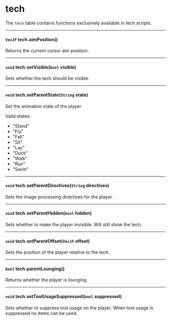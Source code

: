 # tech

The `tech` table contains functions exclusively available in tech scripts.

---

#### `Vec2F` tech.aimPosition()

Returns the current cursor aim position.

---

#### `void` tech.setVisible(`bool` visible)

Sets whether the tech should be visible.

---

#### `void` tech.setParentState(`String` state)

Set the animation state of the player.

Valid states:

* "Stand"
* "Fly"
* "Fall"
* "Sit"
* "Lay"
* "Duck"
* "Walk"
* "Run"
* "Swim"

---

#### `void` tech.setParentDirectives(`String` directives)

Sets the image processing directives for the player.

---

#### `void` tech.setParentHidden(`bool` hidden)

Sets whether to make the player invisible. Will still show the tech.

---

#### `void` tech.setParentOffset(`Vec2F` offset)

Sets the position of the player relative to the tech.

---

#### `bool` tech.parentLounging()

Returns whether the player is lounging.

---

#### `void` tech.setToolUsageSuppressed(`bool` suppressed)

Sets whether to suppress tool usage on the player. When tool usage is suppressed no items can be used.
